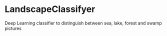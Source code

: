 # LandscapeClassifyer
Deep Learning classifier to distinguish between sea, lake, forest and swamp pictures
